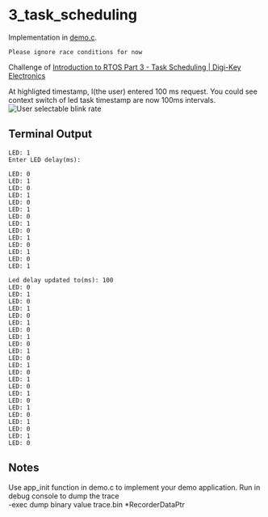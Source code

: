 # 3_task_scheduling

Implementation in [demo.c](./demo.c).

```Please ignore race conditions for now```

Challenge of [Introduction to RTOS Part 3 - Task Scheduling | Digi-Key Electronics](https://www.youtube.com/watch?v=95yUbClyf3E&list=PLEBQazB0HUyQ4hAPU1cJED6t3DU0h34bz&index=3)

At highligted timestamp, I(the user) entered 100 ms request. You could see context switch of led task timestamp are now 100ms intervals.
![User selectable blink rate](./doc/userInputLedDelay.png "User selectable blink rate")

## Terminal Output
```
LED: 1
Enter LED delay(ms): 

LED: 0
LED: 1
LED: 0
LED: 1
LED: 0
LED: 1
LED: 0
LED: 1
LED: 0
LED: 1
LED: 0
LED: 1
LED: 0
LED: 1

Led delay updated to(ms): 100
LED: 0
LED: 1
LED: 0
LED: 1
LED: 0
LED: 1
LED: 0
LED: 1
LED: 0
LED: 1
LED: 0
LED: 1
LED: 0
LED: 1
LED: 0
LED: 1
LED: 0
LED: 1
LED: 0
LED: 1
LED: 0
LED: 1
LED: 0
```

## Notes
Use app_init function in demo.c to implement your demo application.
Run in debug console to dump the trace  
-exec dump binary value trace.bin *RecorderDataPtr